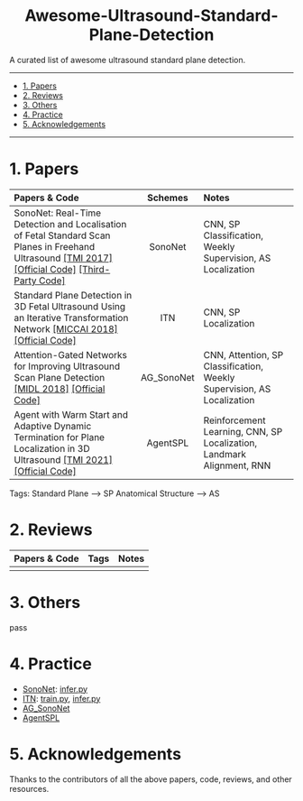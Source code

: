 <!--
 * @Author: Shuangchi He / Yulv
 * @Email: yulvchi@qq.com
 * @Date: 2022-03-18 00:27:15
 * @Motto: Entities should not be multiplied unnecessarily.
 * @LastEditors: Shuangchi He
 * @LastEditTime: 2022-03-24 11:17:58
 * @FilePath: /Awesome-Ultrasound-Standard-Plane-Detection/README.md
 * @Description: A curated list of awesome ultrasound standard plane detection.
 * Repository: https://github.com/Yulv-git/Awesome-Ultrasound-Standard-Plane-Detection
-->

<h1><center> Awesome-Ultrasound-Standard-Plane-Detection </center></h1>

A curated list of awesome ultrasound standard plane detection.

---

- [1. Papers](#1-papers)
- [2. Reviews](#2-reviews)
- [3. Others](#3-others)
- [4. Practice](#4-practice)
- [5. Acknowledgements](#5-acknowledgements)

---

# 1. Papers

| Papers & Code | Schemes | Notes |
| :------------ | :---: | :---- |
| SonoNet: Real-Time Detection and Localisation of Fetal Standard Scan Planes in Freehand Ultrasound [[TMI 2017]](https://arxiv.org/pdf/1612.05601v2.pdf) [[Official Code]](https://github.com/baumgach/SonoNet-weights) [[Third-Party Code]](https://github.com/rdroste/SonoNet_PyTorch) | SonoNet | CNN, SP Classification, Weekly Supervision, AS Localization |
| Standard Plane Detection in 3D Fetal Ultrasound Using an Iterative Transformation Network [[MICCAI 2018]](https://arxiv.org/pdf/1806.07486v2.pdf) [[Official Code]](https://github.com/yuanwei1989/plane-detection) | ITN | CNN, SP Localization |
| Attention-Gated Networks for Improving Ultrasound Scan Plane Detection [[MIDL 2018]](https://arxiv.org/pdf/1804.05338v1.pdf) [[Official Code]](https://github.com/ozan-oktay/Attention-Gated-Networks) | AG_SonoNet | CNN, Attention, SP Classification, Weekly Supervision, AS Localization |
| Agent with Warm Start and Adaptive Dynamic Termination for Plane Localization in 3D Ultrasound [[TMI 2021]](https://arxiv.org/pdf/2103.14502v1.pdf) [[Official Code]](https://github.com/wulalago/AgentSPL) | AgentSPL | Reinforcement Learning, CNN, SP Localization, Landmark Alignment, RNN |

Tags:
Standard Plane --> SP
Anatomical Structure --> AS

# 2. Reviews

| Papers & Code | Tags | Notes |
| :------------ | :--- | :---- |
|               |      |       |

# 3. Others

pass

# 4. Practice

- [SonoNet](./src/SonoNet/README.md): [infer.py](./src/SonoNet/infer.py)
- [ITN](./src/ITN/README.md): [train.py](./src/ITN/train.py), [infer.py](./src/ITN/infer.py)
- [AG_SonoNet](./src/AG_SonoNet/README.md)
- [AgentSPL](./src/AgentSPL/README.md)

# 5. Acknowledgements

Thanks to the contributors of all the above papers, code, reviews, and other resources.
